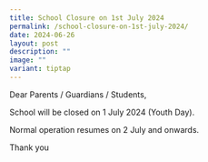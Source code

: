 ```yaml
---
title: School Closure on 1st July 2024
permalink: /school-closure-on-1st-july-2024/
date: 2024-06-26
layout: post
description: ""
image: ""
variant: tiptap
---
```

<p>Dear Parents / Guardians / Students,</p>
<p></p>
<p>School will be closed on 1 July 2024 (Youth Day).</p>
<p>Normal operation resumes on 2 July and onwards.</p>
<p></p>
<p>Thank you</p>